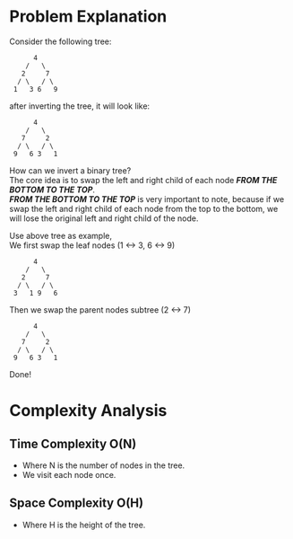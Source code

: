 # Problem Explanation
Consider the following tree:
```
      4
    /   \
   2     7
  / \   / \
 1   3 6   9
```
after inverting the tree, it will look like:
```
      4
    /   \
   7     2
  / \   / \
 9   6 3   1
```

How can we invert a binary tree?<br>
The core idea is to swap the left and right child of each node ***FROM THE BOTTOM TO THE TOP***.<br>
***FROM THE BOTTOM TO THE TOP*** is very important to note, because if we swap the left and right child of each node from the top to the bottom, we will lose the original left and right child of the node.<br>

Use above tree as example,<br>
We first swap the leaf nodes (1 <-> 3, 6 <-> 9)<br>
```
      4
    /   \
   2     7
  / \   / \
 3   1 9   6
```

Then we swap the parent nodes subtree (2 <-> 7)<br>
```
      4
    /   \
   7     2
  / \   / \
 9   6 3   1
```
Done!

# Complexity Analysis
## Time Complexity O(N)
- Where N is the number of nodes in the tree.<br>
- We visit each node once.<br>

## Space Complexity O(H)
- Where H is the height of the tree.<br>